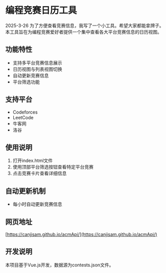 # 编程竞赛日历工具
2025-3-26 为了方便查看竞赛信息，我写了一个小工具。希望大家都能拿牌子。
本工具旨在为编程竞赛爱好者提供一个集中查看各大平台竞赛信息的日历视图。

## 功能特性

- 支持多平台竞赛信息展示
- 日历视图与列表视图切换
- 自动更新竞赛信息
- 平台筛选功能

## 支持平台

- Codeforces
- LeetCode
- 牛客网
- 洛谷

## 使用说明

1. 打开index.html文件
2. 使用顶部平台筛选按钮查看特定平台竞赛
3. 点击竞赛卡片查看详细信息

## 自动更新机制

- 每小时自动更新竞赛信息

## 网页地址
[https://canjisam.github.io/acmApi/](https://canjisam.github.io/acmApi/)
## 开发说明

本项目基于Vue.js开发，数据源为contests.json文件。

